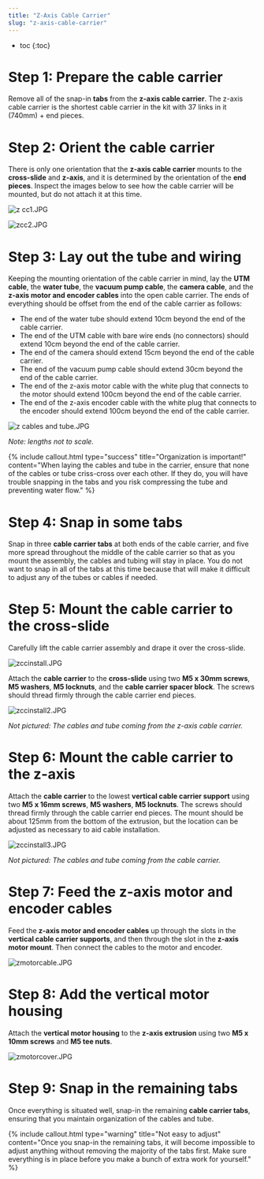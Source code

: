 ```yaml
---
title: "Z-Axis Cable Carrier"
slug: "z-axis-cable-carrier"
---
```


* toc
{:toc}


# Step 1: Prepare the cable carrier

Remove all of the snap-in **tabs** from the **z-axis cable carrier**. The z-axis cable carrier is the shortest cable carrier in the kit with 37 links in it (740mm) + end pieces.

# Step 2: Orient the cable carrier

There is only one orientation that the **z-axis cable carrier** mounts to the **cross-slide** and **z-axis**, and it is determined by the orientation of the **end pieces**. Inspect the images below to see how the cable carrier will be mounted, but do not attach it at this time.

![z cc1.JPG](z_cc1.JPG)



![zcc2.JPG](zcc2.JPG)



# Step 3: Lay out the tube and wiring

Keeping the mounting orientation of the cable carrier in mind, lay the **UTM cable**, the **water tube**, the **vacuum pump cable**, the **camera cable**, and the **z-axis motor and encoder cables** into the open cable carrier. The ends of everything should be offset from the end of the cable carrier as follows:

  * The end of the water tube should extend 10cm beyond the end of the cable carrier.
  * The end of the UTM cable with bare wire ends (no connectors) should extend 10cm beyond the end of the cable carrier.
  * The end of the camera should extend 15cm beyond the end of the cable carrier.
  * The end of the vacuum pump cable should extend 30cm beyond the end of the cable carrier.
  * The end of the z-axis motor cable with the white plug that connects to the motor should extend 100cm beyond the end of the cable carrier.
  * The end of the z-axis encoder cable with the white plug that connects to the encoder should extend 100cm beyond the end of the cable carrier.

![z cables and tube.JPG](z_cables_and_tube.JPG)

_Note: lengths not to scale._



{%
include callout.html
type="success"
title="Organization is important!"
content="When laying the cables and tube in the carrier, ensure that none of the cables or tube criss-cross over each other. If they do, you will have trouble snapping in the tabs and you risk compressing the tube and preventing water flow."
%}









# Step 4: Snap in some tabs

Snap in three **cable carrier tabs** at both ends of the cable carrier, and five more spread throughout the middle of the cable carrier so that as you mount the assembly, the cables and tubing will stay in place. You do not want to snap in all of the tabs at this time because that will make it difficult to adjust any of the tubes or cables if needed.

# Step 5: Mount the cable carrier to the cross-slide

Carefully lift the cable carrier assembly and drape it over the cross-slide.

![zccinstall.JPG](zccinstall.JPG)

Attach the **cable carrier** to the **cross-slide** using two **M5 x 30mm screws**, **M5 washers**, **M5 locknuts**, and the **cable carrier spacer block**. The screws should thread firmly through the cable carrier end pieces.

![zccinstall2.JPG](zccinstall2.JPG)

_Not pictured: The cables and tube coming from the z-axis cable carrier._



# Step 6: Mount the cable carrier to the z-axis

Attach the **cable carrier** to the lowest **vertical cable carrier support** using two **M5 x 16mm screws**, **M5 washers**, **M5 locknuts**. The screws should thread firmly through the cable carrier end pieces. The mount should be about 125mm from the bottom of the extrusion, but the location can be adjusted as necessary to aid cable installation.

![zccinstall3.JPG](zccinstall3.JPG)

_Not pictured: The cables and tube coming from the cable carrier._



# Step 7: Feed the z-axis motor and encoder cables

Feed the **z-axis motor and encoder cables** up through the slots in the **vertical cable carrier supports**, and then through the slot in the **z-axis motor mount**. Then connect the cables to the motor and encoder.

![zmotorcable.JPG](zmotorcable.JPG)



# Step 8: Add the vertical motor housing

Attach the **vertical motor housing** to the **z-axis extrusion** using two **M5 x 10mm screws** and **M5 tee nuts**.

![zmotorcover.JPG](zmotorcover.JPG)



# Step 9: Snap in the remaining tabs

Once everything is situated well, snap-in the remaining **cable carrier tabs**, ensuring that you maintain organization of the cables and tube.

{%
include callout.html
type="warning"
title="Not easy to adjust"
content="Once you snap-in the remaining tabs, it will become impossible to adjust anything without removing the majority of the tabs first. Make sure everything is in place before you make a bunch of extra work for yourself."
%}

